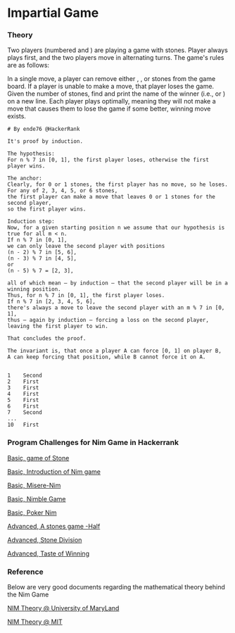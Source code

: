 # Impartial Game

### Theory


Two players (numbered  and ) are playing a game with  stones. Player  always plays first, and the two players move in alternating turns. The game's rules are as follows:

In a single move, a player can remove either , , or  stones from the game board.
If a player is unable to make a move, that player loses the game.
Given the number of stones, find and print the name of the winner (i.e.,  or ) on a new line. Each player plays optimally, meaning they will not make a move that causes them to lose the game if some better, winning move exists.


```
# By ende76 @HackerRank

It's proof by induction.

The hypothesis: 
For n % 7 in [0, 1], the first player loses, otherwise the first player wins.

The anchor:
Clearly, for 0 or 1 stones, the first player has no move, so he loses. 
For any of 2, 3, 4, 5, or 6 stones, 
the first player can make a move that leaves 0 or 1 stones for the second player, 
so the first player wins.

Induction step: 
Now, for a given starting position n we assume that our hypothesis is true for all m < n.
If n % 7 in [0, 1], 
we can only leave the second player with positions 
(n - 2) % 7 in [5, 6], 
(n - 3) % 7 in [4, 5], 
or 
(n - 5) % 7 = [2, 3], 

all of which mean – by induction – that the second player will be in a winning position. 
Thus, for n % 7 in [0, 1], the first player loses.
If n % 7 in [2, 3, 4, 5, 6], 
there's always a move to leave the second player with an m % 7 in [0, 1], 
thus – again by induction – forcing a loss on the second player, leaving the first player to win.

That concludes the proof.

The invariant is, that once a player A can force [0, 1] on player B, 
A can keep forcing that position, while B cannot force it on A.


```

```
1    Second
2    First
3    First
4    First
5    First
6    First
7    Second
...
10   First

```

### Program Challenges for Nim Game in Hackerrank

[Basic, game of Stone ](https://www.hackerrank.com/challenges/game-of-stones-1/)

[Basic, Introduction of Nim game](https://www.hackerrank.com/challenges/nim-game-1)

[Basic, Misere-Nim](https://www.hackerrank.com/challenges/misere-nim-1)

[Basic, Nimble Game](https://www.hackerrank.com/challenges/nimble-game-1)

[Basic, Poker Nim](https://www.hackerrank.com/challenges/poker-nim-1)

[Advanced, A stones game -Half](https://www.hackerrank.com/challenges/half)

[Advanced, Stone Division](https://www.hackerrank.com/contests/w25/challenges/stone-division)

[Advanced, Taste of Winning ](https://www.hackerrank.com/contests/w26/challenges/taste-of-win)



### Reference

Below are very good documents regarding the mathematical theory behind the Nim Game

[NIM Theory @ University of MaryLand](https://www.cs.umd.edu/~gasarch/COURSES/250/S15/nimnotes.pdf)

[NIM Theory @ MIT](http://web.mit.edu/sp.268/www/nim.pdf)


